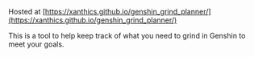 Hosted at [https://xanthics.github.io/genshin_grind_planner/](https://xanthics.github.io/genshin_grind_planner/)

This is a tool to help keep track of what you need to grind in Genshin to meet your goals.
